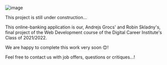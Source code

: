 ![image](https://user-images.githubusercontent.com/79979477/151887559-823ec961-7607-4de3-b925-6077411b3b36.png)




This project is still under construction...

This online-banking application is our, Andrejs Grocs' and Robin Skladny's, final project of the Web Development course of the Digital Career Institute's Class of 2021/2022.

We are happy to complete this work very soon 😊!

Feel free to contact us with job offers, questions or critiques...!

